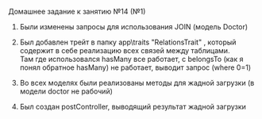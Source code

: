 Домашнее задание к занятию №14 (№1)
1. Были изменены запросы для использования JOIN (модель Doctor)<br>
2. Был добавлен трейт в папку app\traits "RelationsTrait" , который содержит в себе реализацию всех связей между таблицами. <br>
Там где использовался hasMany все работает, с belongsTo (как я понял обратное hasMany) не работает, выводит запрос (where 0=1) <br>

3. Во всех моделях были реализованы методы для жадной загрузки (в модели doctor не рабочий) <br>
4. Был создан postController, выводящий результат жадной загрузки
